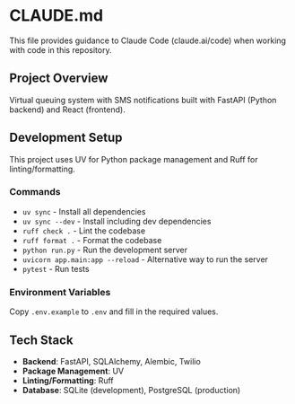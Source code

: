 # CLAUDE.md

This file provides guidance to Claude Code (claude.ai/code) when working with code in this repository.

## Project Overview

Virtual queuing system with SMS notifications built with FastAPI (Python backend) and React (frontend).

## Development Setup

This project uses UV for Python package management and Ruff for linting/formatting.

### Commands

- `uv sync` - Install all dependencies
- `uv sync --dev` - Install including dev dependencies
- `ruff check .` - Lint the codebase
- `ruff format .` - Format the codebase
- `python run.py` - Run the development server
- `uvicorn app.main:app --reload` - Alternative way to run the server
- `pytest` - Run tests

### Environment Variables

Copy `.env.example` to `.env` and fill in the required values.

## Tech Stack

- **Backend**: FastAPI, SQLAlchemy, Alembic, Twilio
- **Package Management**: UV
- **Linting/Formatting**: Ruff
- **Database**: SQLite (development), PostgreSQL (production)